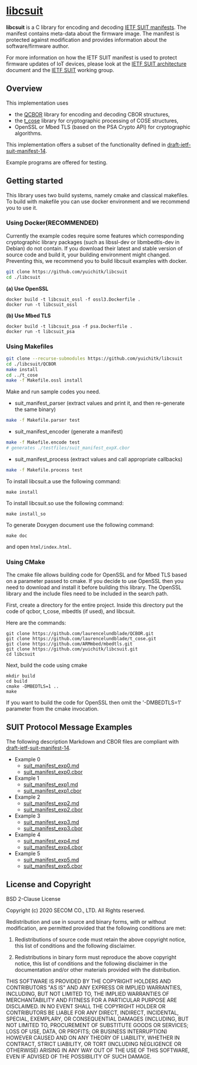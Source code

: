 # [libcsuit](https://github.com/yuichitk/libcsuit/)
**libcsuit** is a C library for encoding and decoding [IETF SUIT manifests](https://tools.ietf.org/html/draft-ietf-suit-manifest).
The manifest contains meta-data about the firmware image. The manifest is protected against modification and provides information
about the software/firmware author.

For more information on how the IETF SUIT manifest is used to protect firmware updates of IoT devices, please look at the
 [IETF SUIT architecture](https://datatracker.ietf.org/doc/html/draft-ietf-suit-architecture) document and the
 [IETF SUIT](https://datatracker.ietf.org/wg/suit/about/) working group.

## Overview

This implementation uses
 - the [QCBOR](https://github.com/laurencelundblade/QCBOR) library for encoding and decoding CBOR structures,
 - the [t_cose](https://github.com/laurencelundblade/t_cose) library for cryptographic processing of COSE structures,
 - OpenSSL or Mbed TLS (based on the PSA Crypto API) for cryptographic algorithms.

This implementation offers a subset of the functionality defined in [draft-ietf-suit-manifest-14](https://tools.ietf.org/html/draft-ietf-suit-manifest-14).

Example programs are offered for testing.

## Getting started

This library uses two build systems, namely cmake and classical makefiles.
To build with makefile you can use docker environment and we recommend you to use it.

### Using Docker(RECOMMENDED)

Currently the example codes require some features which corresponding cryptographic library packages (such as libssl-dev or libmbedtls-dev in Debian) do not contain.
If you download their latest and stable version of source code and build it, your building environment might changed.
Preventing this, we recommend you to build libcsuit examples with docker.

```bash
git clone https://github.com/yuichitk/libcsuit
cd ./libcsuit
```

**(a) Use OpenSSL**
```
docker build -t libcsuit_ossl -f ossl3.Dockerfile .
docker run -t libcsuit_ossl
```

**(b) Use Mbed TLS**
```
docker build -t libcsuit_psa -f psa.Dockerfile .
docker run -t libcsuit_psa
```

### Using Makefiles

```bash
git clone --recurse-submodules https://github.com/yuichitk/libcsuit
cd ./libcsuit/QCBOR
make install
cd ../t_cose
make -f Makefile.ossl install
```

Make and run sample codes you need.

- suit_manifest_parser (extract values and print it, and then re-generate the same binary)
```bash
make -f Makefile.parser test
```

- suit_manifest_encoder (generate a manifest)
```bash
make -f Makefile.encode test
# generates ./testfiles/suit_manifest_expX.cbor
```

- suit_manifest_process (extract values and call appropriate callbacks)
```bash
make -f Makefile.process test
```

To install libcsuit.a use the following command:
```
make install
```

To install libcsuit.so use the following command:
```
make install_so
```

To generate Doxygen document use the following command:
```
make doc
```
and open `html/index.html`.

### Using CMake

The cmake file allows building code for OpenSSL and for Mbed TLS based on a parameter passed to cmake.
If you decide to use OpenSSL then you need to download and install it before building this library.
The OpenSSL library and the include files need to be included in the search path.

First, create a directory for the entire project. Inside this directory put the code of qcbor, t_cose,
mbedtls (if used), and libcsuit.

Here are the commands:

```
git clone https://github.com/laurencelundblade/QCBOR.git
git clone https://github.com/laurencelundblade/t_cose.git
git clone https://github.com/ARMmbed/mbedtls.git
git clone https://github.com/yuichitk/libcsuit.git
cd libcsuit
```

Next, build the code using cmake

```
mkdir build
cd build
cmake -DMBEDTLS=1 ..
make 
```

If you want to build the code for OpenSSL then omit the '-DMBEDTLS=1' parameter from the cmake invocation.


## SUIT Protocol Message Examples
The following description Markdown and CBOR files are compliant with [draft-ietf-suit-manifest-14](https://tools.ietf.org/html/draft-ietf-suit-manifest-14).
- Example 0
  - [suit_manifest_exp0.md](https://github.com/yuichitk/libcsuit/blob/master/testfiles/suit_manifest_exp0.md)
  - [suit_manifest_exp0.cbor](https://github.com/yuichitk/libcsuit/blob/master/testfiles/suit_manifest_exp0.cbor)
- Example 1
  - [suit_manifest_exp1.md](https://github.com/yuichitk/libcsuit/blob/master/testfiles/suit_manifest_exp1.md)
  - [suit_manifest_exp1.cbor](https://github.com/yuichitk/libcsuit/blob/master/testfiles/suit_manifest_exp1.cbor)
- Example 2
  - [suit_manifest_exp2.md](https://github.com/yuichitk/libcsuit/blob/master/testfiles/suit_manifest_exp2.md)
  - [suit_manifest_exp2.cbor](https://github.com/yuichitk/libcsuit/blob/master/testfiles/suit_manifest_exp2.cbor)
- Example 3
  - [suit_manifest_exp3.md](https://github.com/yuichitk/libcsuit/blob/master/testfiles/suit_manifest_exp3.md)
  - [suit_manifest_exp3.cbor](https://github.com/yuichitk/libcsuit/blob/master/testfiles/suit_manifest_exp3.cbor)
- Example 4
  - [suit_manifest_exp4.md](https://github.com/yuichitk/libcsuit/blob/master/testfiles/suit_manifest_exp4.md)
  - [suit_manifest_exp4.cbor](https://github.com/yuichitk/libcsuit/blob/master/testfiles/suit_manifest_exp4.cbor)
- Example 5
  - [suit_manifest_exp5.md](https://github.com/yuichitk/libcsuit/blob/master/testfiles/suit_manifest_exp5.md)
  - [suit_manifest_exp5.cbor](https://github.com/yuichitk/libcsuit/blob/master/testfiles/suit_manifest_exp5.cbor)

## License and Copyright
BSD 2-Clause License

Copyright (c) 2020 SECOM CO., LTD. All Rights reserved.

Redistribution and use in source and binary forms, with or without
modification, are permitted provided that the following conditions are met:

1. Redistributions of source code must retain the above copyright notice, this
   list of conditions and the following disclaimer.

2. Redistributions in binary form must reproduce the above copyright notice,
   this list of conditions and the following disclaimer in the documentation
   and/or other materials provided with the distribution.

THIS SOFTWARE IS PROVIDED BY THE COPYRIGHT HOLDERS AND CONTRIBUTORS "AS IS"
AND ANY EXPRESS OR IMPLIED WARRANTIES, INCLUDING, BUT NOT LIMITED TO, THE
IMPLIED WARRANTIES OF MERCHANTABILITY AND FITNESS FOR A PARTICULAR PURPOSE ARE
DISCLAIMED. IN NO EVENT SHALL THE COPYRIGHT HOLDER OR CONTRIBUTORS BE LIABLE
FOR ANY DIRECT, INDIRECT, INCIDENTAL, SPECIAL, EXEMPLARY, OR CONSEQUENTIAL
DAMAGES (INCLUDING, BUT NOT LIMITED TO, PROCUREMENT OF SUBSTITUTE GOODS OR
SERVICES; LOSS OF USE, DATA, OR PROFITS; OR BUSINESS INTERRUPTION) HOWEVER
CAUSED AND ON ANY THEORY OF LIABILITY, WHETHER IN CONTRACT, STRICT LIABILITY,
OR TORT (INCLUDING NEGLIGENCE OR OTHERWISE) ARISING IN ANY WAY OUT OF THE USE
OF THIS SOFTWARE, EVEN IF ADVISED OF THE POSSIBILITY OF SUCH DAMAGE.
